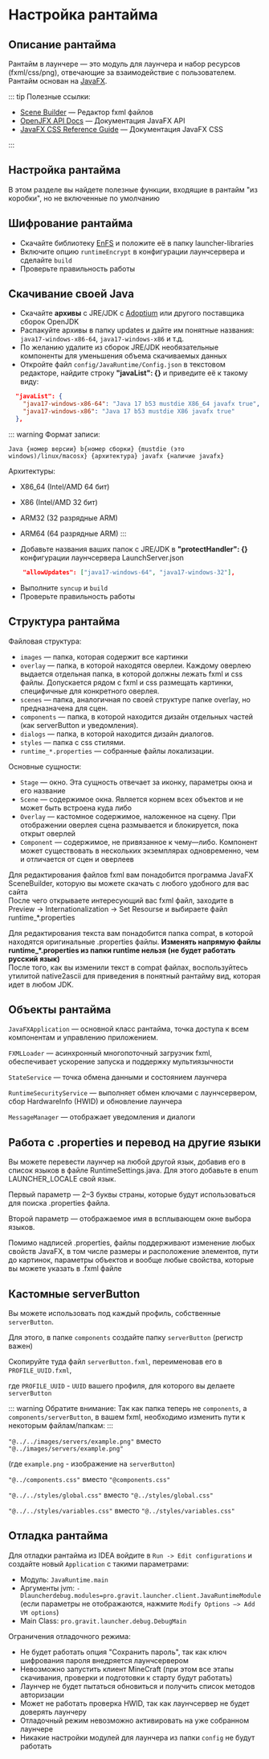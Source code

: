 # Настройка рантайма

## Описание рантайма

Рантайм в лаунчере — это модуль для лаунчера и набор ресурсов (fxml/css/png), отвечающие за взаимодействие с пользователем. Рантайм основан на  [JavaFX](https://openjfx.io/).

::: tip Полезные ссылки:

-   [Scene Builder](https://gluonhq.com/products/scene-builder/)  — Редактор fxml файлов
-   [OpenJFX API Docs](https://openjfx.io/javadoc/17/)  — Документация JavaFX API
-   [JavaFX CSS Reference Guide](https://openjfx.io/javadoc/17/javafx.graphics/javafx/scene/doc-files/cssref.html)  — Документация JavaFX CSS

:::

## Настройка рантайма

В этом разделе вы найдете полезные функции, входящие в рантайм "из коробки", но не включенные по умолчанию

## Шифрование рантайма

-   Скачайте библиотеку  [EnFS](https://mirror.gravit.pro/5.2.x/compat/EnFS-1.0.0.jar)  и положите её в папку launcher-libraries
-   Включите опцию ```runtimeEncrypt``` в конфигурации лаунчсервера и сделайте ```build```
-   Проверьте правильность работы

## Скачивание своей Java

-   Скачайте  **архивы**  с JRE/JDK с [Adoptium](https://adoptium.net/) или другого поставщика сборок OpenJDK
-   Распакуйте архивы в папку updates и дайте им понятные названия: ```java17-windows-x86-64```, ```java17-windows-x86``` и т.д.
-   По желанию удалите из сборок JRE/JDK необязательные компоненты для уменьшения объема скачиваемых данных
-   Откройте файл ```config/JavaRuntime/Config.json``` в текстовом редакторе, найдите строку **"javaList": {}** и приведите её к такому виду:

```json
  "javaList": {
    "java17-windows-x86-64": "Java 17 b53 mustdie X86_64 javafx true",
    "java17-windows-x86": "Java 17 b53 mustdie X86 javafx true"
  },
```

::: warning Формат записи:
```
Java {номер версии} b{номер сборки} {mustdie (это windows)/linux/macosx} {архитектура} javafx {наличие javafx}
```
Архитектуры:
- X86_64 (Intel/AMD 64 бит)
- X86 (Intel/AMD 32 бит)
- ARM32 (32 разрядные ARM)
- ARM64 (64 разрядные ARM)
:::

-   Добавьте названия ваших папок с JRE/JDK в **"protectHandler": {}** конфигурации лаунчсервера LaunchServer.json
```json
    "allowUpdates": ["java17-windows-64", "java17-windows-32"],
```
-   Выполните ```syncup``` и ```build```
-   Проверьте правильность работы

## Структура рантайма

Файловая структура:

-   ```images``` — папка, которая содержит все картинки
-   ```overlay``` — папка, в которой находятся оверлеи. Каждому оверлею выдается отдельная папка, в которой должны лежать fxml и css файлы. Допускается рядом с fxml и css размещать картинки, специфичные для конкретного оверлея.
-   ```scenes``` — папка, аналогичная по своей структуре папке overlay, но предназначена для сцен.
-   ```components``` — папка, в которой находится дизайн отдельных частей (как serverButton и уведомления).
-   ```dialogs``` — папка, в которой находится дизайн диалогов.
-   ```styles``` — папка с css стилями.
-   ```runtime_*.properties``` — собранные файлы локализации.

Основные сущности:

-   ```Stage``` — окно. Эта сущность отвечает за иконку, параметры окна и его название
-   ```Scene``` — содержимое окна. Является корнем всех объектов и не может быть встроена куда либо
-   ```Overlay``` — кастомное содержимое, наложенное на сцену. При отображении оверлея сцена размывается и блокируется, пока открыт оверлей
-   ```Component``` — содержимое, не привязанное к чему—либо. Компонент может существовать в нескольких экземплярах одновременно, чем и отличается от сцен и оверлеев

Для редактирования файлов fxml вам понадобится программа JavaFX SceneBuilder, которую вы можете скачать с любого удобного для вас сайта  
После чего открываете интересующий вас fxml файл, заходите в Preview -> Internationalization -> Set Resourse и выбираете файл runtime_*.properties

Для редактирования текста вам понадобится папка compat, в которой находятся оригинальные .properties файлы.  **Изменять напрямую файлы runtime_*.properties из папки runtime нельзя (не будет работать русский язык)**  
После того, как вы изменили текст в compat файлах, воспользуйтесь утилитой native2ascii для приведения в понятный рантайму вид, которая идет в любом JDK.

## Объекты рантайма

```JavaFXApplication```  — основной класс рантайма, точка доступа к всем компонентам и управлению приложением.

```FXMLLoader```  — асинхронный многопоточный загрузчик fxml, обеспечивает ускорение запуска и поддержку мультиязычности

```StateService```  — точка обмена данными и состоянием лаунчера

```RuntimeSecurityService```  — выполняет обмен ключами с лаунчсервером, сбор HardwareInfo (HWID) и обновление лаунчера

```MessageManager```  — отображает уведомления и диалоги

## Работа с .properties и перевод на другие языки

Вы можете перевести лаунчер на любой другой язык, добавив его в список языков в файле RuntimeSettings.java. Для этого добавьте в enum LAUNCHER_LOCALE свой язык.

Первый параметр — 2–3 буквы страны, которые будут использоваться для поиска .properties файла.

Второй параметр — отображаемое имя в всплывающем окне выбора языков.

Помимо надписей .properties, файлы поддерживают изменение любых свойств JavaFX, в том числе размеры и расположение элементов, пути до картинок, параметры объектов и вообще любые свойства, которые вы можете указать в .fxml файле

## Кастомные serverButton
Вы можете использовать под каждый профиль, собственные ```serverButton```.

Для этого, в папке ```components``` создайте папку ```serverButton``` (регистр важен)

Cкопируйте туда файл ```serverButton.fxml```, переименовав его в ```PROFILE_UUID.fxml```,

где ```PROFILE_UUID``` - ```UUID``` вашего профиля, для которого вы делаете ```serverButton```

::: warning Обратите внимание:
Так как папка теперь не ```components```, а ```components/serverButton```, в вашем fxml, необходимо изменить пути
к некоторым файлам/папкам:
:::

```"@../../images/servers/example.png"``` вместо ```"@../images/servers/example.png"```

(где ```example.png``` - изображение на ```serverButton```)

```"@../components.css"``` вместо ```"@components.css"```

```"@../../styles/global.css"``` вместо ```"@../styles/global.css"```

```"@../../styles/variables.css"``` вместо ```"@../styles/variables.css"```

## Отладка рантайма

Для отладки рантайма из IDEA войдите в `Run -> Edit configurations` и создайте новый `Application` с такими параметрами:

-   Модуль: `JavaRuntime.main`
-   Аргументы jvm: `-Dlauncherdebug.modules=pro.gravit.launcher.client.JavaRuntimeModule` (если параметры не отображаются, нажмите `Modify Options —> Add VM options`)
-   Main Class: `pro.gravit.launcher.debug.DebugMain`

Ограничения отладочного режима:

-   Не будет работать опция "Сохранить пароль", так как ключ шифрования пароля внедряется лаунчсервером
-   Невозможно запустить клиент MineCraft (при этом все этапы скачивания, проверки и подготовки к старту будут работать)
-   Лаунчер не будет пытаться обновиться и получить список методов авторизации
-   Может не работать проверка HWID, так как лаунчсервер не будет доверять лаунчеру
-   Отладочный режим невозможно активировать на уже собранном лаунчере
-   Никакие настройки модулей для лаунчера из папки `config` не будут работать